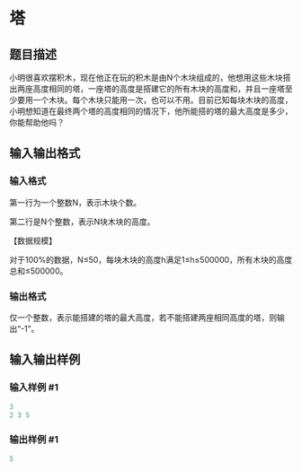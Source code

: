 # 塔

## 题目描述

小明很喜欢摆积木，现在他正在玩的积木是由N个木块组成的，他想用这些木块搭出两座高度相同的塔，一座塔的高度是搭建它的所有木块的高度和，并且一座塔至少要用一个木块。每个木块只能用一次，也可以不用。目前已知每块木块的高度，小明想知道在最终两个塔的高度相同的情况下，他所能搭的塔的最大高度是多少，你能帮助他吗？

## 输入输出格式

### 输入格式

第一行为一个整数N，表示木块个数。

第二行是N个整数，表示N块木块的高度。

【数据规模】

对于100%的数据，N≤50，每块木块的高度h满足1≤h≤500000，所有木块的高度总和≤500000。

### 输出格式

仅一个整数，表示能搭建的塔的最大高度，若不能搭建两座相同高度的塔，则输出“-1”。

## 输入输出样例

### 输入样例 #1

```cpp
3
2 3 5
```


### 输出样例 #1

```cpp
5
```


